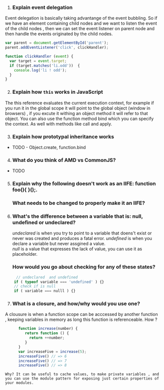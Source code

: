 
1. ### Explain event delegation  
Event delegation is basically taking advantange of the event bubbling. So if we have an element containing child nodes and we want to listen the event of the child nodes , then we can set the event listener on parent node and then handle the events originated by the child nodes. 

```javascript 
var parent = document.getElementById('parent');
parent.addEventListener('click', clickHandler);

function clickHandler (event) {
  var target = event.target;
  if (target.matches('li.odd'))  {
    console.log('li ! odd');
  }
}
```

2. ### Explain how `this` works in JavaScript
The this reference evaluates the current execution context, for example if you run it in the global scope it will point to the global object (window in browsers) , if you excute it withing an object method it will refer to that object. You can also use the function method bind which you can specify the context. As well with methods like call and apply. 

3. ### Explain how prototypal inheritance works
- TODO - Object.create, function.bind

4. ### What do you think of AMD vs CommonJS? 
- TODO 

5. ### Explain why the following doesn't work as an IIFE: function foo(){ }();.
   ### What needs to be changed to properly make it an IIFE?
   
   
6. ### What's the difference between a variable that is: null, undefined or undeclared?
   *undeclared* is when you try to point to a variable that doens't exist or never was created and produces a fatal error.
   *undefined* is when you declare a variable but never assgined a value.  
   *null* is a value that expresses the lack of value, you can use it as placeholder.
   ### How would you go about checking for any of these states? 

```javascript 
     // undeclared  and undefined 
    if ( typeof variable === 'undefined' ) {} 
    // check if is null
    if ( variable === nulll ) {}
```

 7. ### What is a closure, and how/why would you use one? 
   A clousure is when a function scope can be acccessed by another function , keeping variables in memory as long this function is referenceable. 
   How ? 
   
```javascript 
      function increase(number) {
         return function () {
           return ++number;
         }
      }
      var increaseFive = increase(5); 
      increaseFive() // => 6
      increaseFive() // => 7 
      increaseFive() // => 8
  ```

    Why? It can be useful to cache values, to make private variables , and you can use the module pattern for exposing just certain properties of your modules. 
